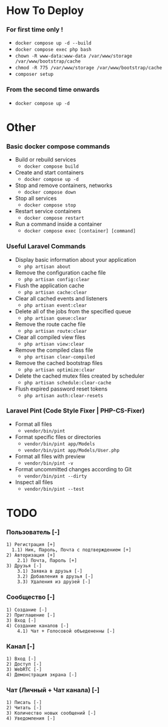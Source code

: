 # How To Deploy

### For first time only !
- `docker compose up -d --build`
- `docker compose exec php bash`
- `chown -R www-data:www-data /var/www/storage /var/www/bootstrap/cache`
- `chmod -R 775 /var/www/storage /var/www/bootstrap/cache`
- `composer setup`

### From the second time onwards
- `docker compose up -d`

# Other

### Basic docker compose commands
- Build or rebuild services
    - `docker compose build`
- Create and start containers
    - `docker compose up -d`
- Stop and remove containers, networks
    - `docker compose down`
- Stop all services
    - `docker compose stop`
- Restart service containers
    - `docker compose restart`
- Run a command inside a container
    - `docker compose exec [container] [command]`

### Useful Laravel Commands
- Display basic information about your application
    - `php artisan about`
- Remove the configuration cache file
    - `php artisan config:clear`
- Flush the application cache
    - `php artisan cache:clear`
- Clear all cached events and listeners
    - `php artisan event:clear`
- Delete all of the jobs from the specified queue
    - `php artisan queue:clear`
- Remove the route cache file
    - `php artisan route:clear`
- Clear all compiled view files
    - `php artisan view:clear`
- Remove the compiled class file
    - `php artisan clear-compiled`
- Remove the cached bootstrap files
    - `php artisan optimize:clear`
- Delete the cached mutex files created by scheduler
    - `php artisan schedule:clear-cache`
- Flush expired password reset tokens
    - `php artisan auth:clear-resets`

### Laravel Pint (Code Style Fixer | PHP-CS-Fixer)
- Format all files
    - `vendor/bin/pint`
- Format specific files or directories
    - `vendor/bin/pint app/Models`
    - `vendor/bin/pint app/Models/User.php`
- Format all files with preview
    - `vendor/bin/pint -v`
- Format uncommitted changes according to Git
    - `vendor/bin/pint --dirty`
- Inspect all files
  - `vendor/bin/pint --test`


# TODO

### Пользователь [-]
    1) Регистрация [+]
      1.1) Ник, Пароль, Почта с подтверждением [+]
    2) Авторизация [+]
        2.1) Почта, Пароль [+]
    3) Друзья [-]
        3.1) Заявка в друзья [-]
        3.2) Добавления в друзья [-]
        3.3) Удаления из друзей [-]

### Сообщество [-]
    1) Создание [-]
    2) Приглашение [-]
    3) Вход [-]
    4) Создание каналов [-]
        4.1) Чат + Голосовой объедененны [-]

### Канал [-]
    1) Вход [-]
    2) Доступ [-]
    3) WebRTC [-]
    4) Демонстрация экрана [-]

### Чат (Личный + Чат канала) [-]
    1) Писать [-]
    2) Читать [-]
    3) Количество новых сообщений [-]
    4) Уведомления [-]
